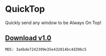 # QuickTop
Quickly send any window to be Always On Top!

## [Download v1.0](https://www.dropbox.com/s/893zatzsntv8d82/QuickTop%20v1.0.exe?dl=1)
`MD5: 3a4bde7242399e35e432014bc4d396c5`
